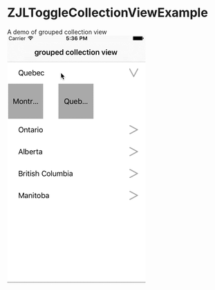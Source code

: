 # ZJLToggleCollectionViewExample
A demo of grouped collection view
![Alt text](/groupCollection.gif?raw=true "screen shot") 

